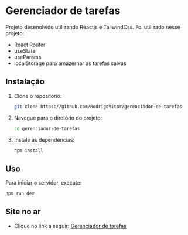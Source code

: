 # Gerenciador de tarefas
Projeto desenolvido utilizando Reactjs e TailwindCss. 
Foi utilizado nesse projeto:
* React Router
* useState
* useParams
* localStorage para amazernar as tarefas salvas

## Instalação
1. Clone o repositório:
   ```bash
   git clone https://github.com/RodrigoVitor/gerenciador-de-tarefas
   ```

2. Navegue para o diretório do projeto:
   ```bash
   cd gerenciador-de-tarefas
   ```

3. Instale as dependências:
   ```bash
   npm install
   ```

## Uso

Para iniciar o servidor, execute:
```bash
npm run dev
```
## Site no ar
* Clique no link a seguir:
<a href="https://organizatarefa.netlify.app/" target="_blank">Gerenciador de tarefas </a>

